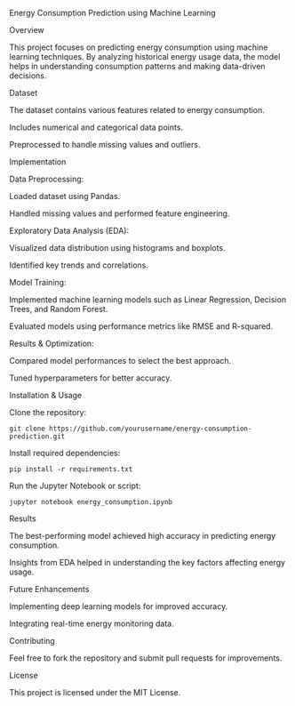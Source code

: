 Energy Consumption Prediction using Machine Learning

Overview

This project focuses on predicting energy consumption using machine learning techniques. By analyzing historical energy usage data, the model helps in understanding consumption patterns and making data-driven decisions.

Dataset

The dataset contains various features related to energy consumption.

Includes numerical and categorical data points.

Preprocessed to handle missing values and outliers.

Implementation

Data Preprocessing:

Loaded dataset using Pandas.

Handled missing values and performed feature engineering.

Exploratory Data Analysis (EDA):

Visualized data distribution using histograms and boxplots.

Identified key trends and correlations.

Model Training:

Implemented machine learning models such as Linear Regression, Decision Trees, and Random Forest.

Evaluated models using performance metrics like RMSE and R-squared.

Results & Optimization:

Compared model performances to select the best approach.

Tuned hyperparameters for better accuracy.

Installation & Usage

Clone the repository:

    git clone https://github.com/yourusername/energy-consumption-prediction.git

Install required dependencies:

    pip install -r requirements.txt

Run the Jupyter Notebook or script:

    jupyter notebook energy_consumption.ipynb

Results

The best-performing model achieved high accuracy in predicting energy consumption.

Insights from EDA helped in understanding the key factors affecting energy usage.

Future Enhancements

Implementing deep learning models for improved accuracy.

Integrating real-time energy monitoring data.

Contributing

Feel free to fork the repository and submit pull requests for improvements.

License

This project is licensed under the MIT License.


